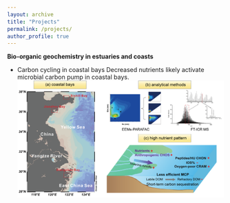 ```yaml
---
layout: archive
title: "Projects"
permalink: /projects/
author_profile: true
---
```

 **Bio-organic geochemistry in estuaries and coasts**
 
- Carbon cycling in coastal bays
Decreased nutrients likely activate microbial carbon pump in coastal bays.
 ![Coastal bays](../images/bays.png)
